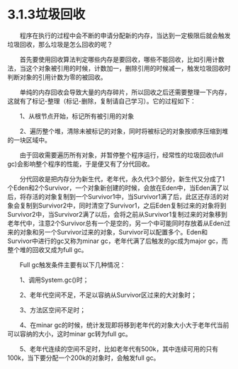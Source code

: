 <h1>3.1.3垃圾回收</h1>

　　程序在执行的过程中会不断的申请分配新的内存，当达到一定极限后就会触发垃圾回收，那么垃圾是怎么回收的呢？

　　首先要使用回收算法判定哪些内存是要回收，哪些不能回收，比如引用计数法，当这个对象被引用的时候，计数加一，删除引用的时候减一，触发垃圾回收时判断对象的引用计数为零的被回收。

　　单纯的内存回收会导致大量的内存碎片，所以回收之后还需要整理一下内存，这就有了标记-整理（标记-删除，复制请自己学习）。它的过程如下：

　　1、从根节点开始，标记所有被引用的对象

　　2、遍历整个堆，清除未被标记的对象，同时将被标记的对象按顺序压缩到堆的一块区域中。

　　由于回收需要遍历所有对象，并暂停整个程序运行，经常性的垃圾回收(full gc)会影响整个程序的性能，于是便又有了分代回收。

　　分代回收是把内存分为新生代，老年代，永久代3个部分，新生代又分成了1个Eden和2个Survivor，一个对象新创建的时候，会放在Eden中，当Eden满了以后，将存活的对象复制到一个Survivor1中，当Survivor1满了后，此区还存活的对象会复制到Survivor2中，同时清空了Survivor1，之后Eden复制过来的对象将到Survivor2中，当Survivor2满了以后，会将之前从Survivor1复制过来的对象移到老年代中，注意2个Survivor总有一个是空的，另一个中可能同时存放着从Eden过来的对象和另一个Survivor过来的对象，Survivor可以配置多个。Eden和Survivor中进行的gc又称为minar gc，老年代满了后触发的gc成为major gc，而整个堆的回收又成为full gc。

　　Full gc触发条件主要有以下几种情况：

　　1、调用System.gc()时；

　　2、老年代空间不足，不足以容纳从Survivor区过来的大对象时；

　　3、方法区空间不足时；

　　4、在minar gc的时候，统计发现即将移到老年代的对象大小大于老年代当前可以容纳的大小，这时minar gc转为full gc。

　　5、老年代连续的空间不足时，比如老年代有500k，其中连续可用的只有100k，当下要分配一个200k的对象时，会触发full gc。